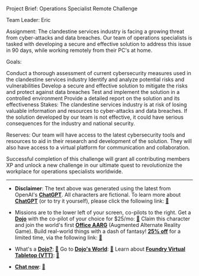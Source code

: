 Project Brief: Operations Specialist Remote Challenge

Team Leader: Eric

Assignment: The clandestine services industry is facing a growing threat from cyber-attacks and data breaches. Our team of operations specialists is tasked with developing a secure and effective solution to address this issue in 90 days, while working remotely from their PC's at home.

Goals:

Conduct a thorough assessment of current cybersecurity measures used in the clandestine services industry
Identify and analyze potential risks and vulnerabilities
Develop a secure and effective solution to mitigate the risks and protect against data breaches
Test and implement the solution in a controlled environment
Provide a detailed report on the solution and its effectiveness
Stakes: The clandestine services industry is at risk of losing valuable information and resources to cyber-attacks and data breaches. If the solution developed by our team is not effective, it could have serious consequences for the industry and national security.

Reserves: Our team will have access to the latest cybersecurity tools and resources to aid in their research and development of the solution. They will also have access to a virtual platform for communication and collaboration.

Successful completion of this challenge will grant all contributing members XP and unlock a new challenge in our ultimate quest to revolutionize the workplace for operations specialists worldwide.
 

---
* **Disclaimer**: The text above was generated using the latest from OpenAI's [**ChatGPT**](https://openai.com/blog/chatgpt/).  All characters are fictional.  To learn more about [**ChatGPT**](https://openai.com/blog/chatgpt/) (or to try it yourself), please click the following link: [:closed_book:](https://openai.com/blog/chatgpt/)

* Missions are to the lower left of your screen, co-pilots to the right. Get a [**Dojo**](https://workmates.live/marketplace) with the co-pilot of your choice for $25/mo: [:green_book:](https://workmates.live/marketplace) Claim this character and join the world's first [**Office AARG**](https://dojos.world) (Augmented Alternate Reality Game). Build real-world things with a dash of fantasy! [**25% off**](https://blog.workmates.live/deal-on-a-dojo) for a limited time, via the following link: [:green_book:](https://blog.workmates.live/deal-on-a-dojo) 

* What's a [**Dojo?**](https://workdojos.com): [:blue_book:](https://workdojos.com)  Go to [**Dojo's World**](https://dojos.world): [:blue_book:](https://dojos.world)  Learn about [**Foundry Virtual Tabletop (VTT)**](https://foundryvtt.com): [:closed_book:](https://foundryvtt.com/)

* [**Chat now**](https://chat.workmates.live/channel/support): [:ledger:](https://chat.workmates.live/channel/support)